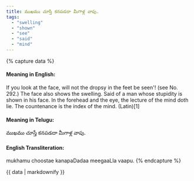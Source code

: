 ```yaml
---
title: ముఖము చూస్తే కనపడదా మీగాళ్ల వాపు.
tags:
  - "swelling"
  - "shown"
  - "see"
  - "said"
  - "mind"
---
```


{% capture data %}
#### Meaning in English:
If you look at the face, will not the dropsy in the feet be seen'!
(see No. 292.)
The face also shows the swelling.
Said of a man whose stupidity is shown in his face.
In the forehead and the eye, the lecture of the mind doth lie.
The countenance is the index of the mind. (Latin)[1]

#### Meaning in Telugu:
ముఖము చూస్తే కనపడదా మీగాళ్ల వాపు.

#### English Transliteration:
mukhamu choostae kanapaDadaa meegaaLla vaapu.
{% endcapture %}

{{ data | markdownify }}

